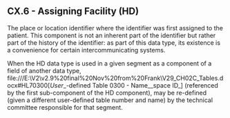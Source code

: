 ## CX.6 - Assigning Facility (HD)

The place or location identifier where the identifier was first assigned to the patient. This component is not an inherent part of the identifier but rather part of the history of the identifier: as part of this data type, its existence is a convenience for certain intercommunicating systems.

When the HD data type is used in a given segment as a component of a field of another data type, file:///E:\V2\v2.9%20final%20Nov%20from%20Frank\V29_CH02C_Tables.docx#HL70300[_User__-defined Table 0300 - Name__space ID_] (referenced by the first sub-component of the HD component), may be re-defined (given a different user-defined table number and name) by the technical committee responsible for that segment.
